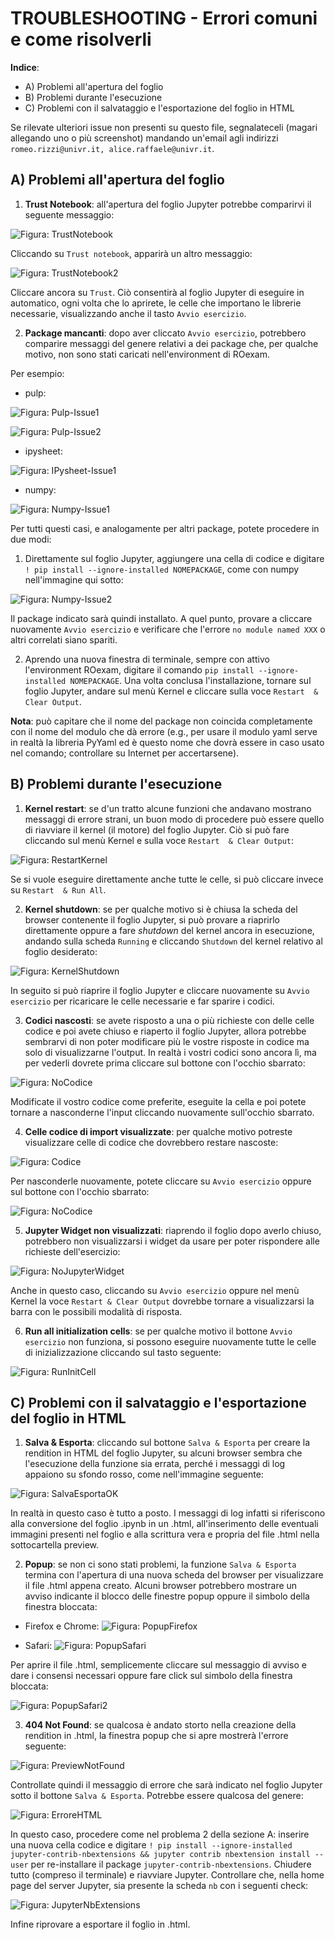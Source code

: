 # TROUBLESHOOTING - Errori comuni e come risolverli

__Indice__:
- A) Problemi all'apertura del foglio
- B) Problemi durante l'esecuzione
- C) Problemi con il salvataggio e l'esportazione del foglio in HTML

Se rilevate ulteriori issue non presenti su questo file, segnalateceli (magari allegando uno o più screenshot) mandando un'email agli indirizzi `romeo.rizzi@univr.it, alice.raffaele@univr.it`.

## A) Problemi all'apertura del foglio

1. __Trust Notebook__: all'apertura del foglio Jupyter potrebbe comparirvi il seguente messaggio:

![Figura: TrustNotebook](img/TrustNotebook.png)

Cliccando su `Trust notebook`, apparirà un altro messaggio:

![Figura: TrustNotebook2](img/TrustNotebook2.png)

Cliccare ancora su `Trust`. Ciò consentirà al foglio Jupyter di eseguire in automatico, ogni volta che lo aprirete, le celle che importano le librerie necessarie, visualizzando anche il tasto `Avvio esercizio`.

2. __Package mancanti__: dopo aver cliccato `Avvio esercizio`, potrebbero comparire messaggi del genere relativi a dei package che, per qualche motivo, non sono stati caricati nell'environment di ROexam.

Per esempio:
- pulp:

![Figura: Pulp-Issue1](img/Pulp-Issue1.jpg)

![Figura: Pulp-Issue2](img/Pulp-Issue2.png)

- ipysheet:

![Figura: IPysheet-Issue1](img/IPysheet-Issue1.jpg)

- numpy:

![Figura: Numpy-Issue1](img/Numpy-Issue1.png)

Per tutti questi casi, e analogamente per altri package, potete procedere in due modi:
1. Direttamente sul foglio Jupyter, aggiungere una cella di codice e digitare `! pip install --ignore-installed NOMEPACKAGE`, come con numpy nell'immagine qui sotto:

![Figura: Numpy-Issue2](img/Numpy-Issue1-Sol.png)

Il package indicato sarà quindi installato. A quel punto, provare a cliccare nuovamente `Avvio esercizio` e verificare che l'errore `no module named XXX` o altri correlati siano spariti.

2. Aprendo una nuova finestra di terminale, sempre con attivo l'environment ROexam, digitare il comando `pip install --ignore-installed NOMEPACKAGE`. Una volta conclusa l'installazione, tornare sul foglio Jupyter, andare sul menù Kernel e cliccare sulla voce `Restart  & Clear Output`.

__Nota__: può capitare che il nome del package non coincida completamente con il nome del modulo che dà errore (e.g., per usare il modulo yaml serve in realtà la libreria PyYaml ed è questo nome che dovrà essere in caso usato nel comando; controllare su Internet per accertarsene).

## B) Problemi durante l'esecuzione

1. __Kernel restart__: se d'un tratto alcune funzioni che andavano mostrano messaggi di errore strani, un buon modo di procedere può essere quello di riavviare il kernel (il motore) del foglio Jupyter. Ciò si può fare cliccando sul menù Kernel e sulla voce `Restart  & Clear Output`:

![Figura: RestartKernel](img/KernelRestartClearOutput.png)

Se si vuole eseguire direttamente anche tutte le celle, si può cliccare invece su `Restart  & Run All`.

2. __Kernel shutdown__: se per qualche motivo si è chiusa la scheda del browser contenente il foglio Jupyter, si può provare a riaprirlo direttamente oppure a fare _shutdown_ del kernel ancora in esecuzione, andando sulla scheda `Running` e cliccando `Shutdown` del kernel relativo al foglio desiderato:

![Figura: KernelShutdown](img/Shutdown.png)

In seguito si può riaprire il foglio Jupyter e cliccare nuovamente su `Avvio esercizio` per ricaricare le celle necessarie e far sparire i codici.

3. __Codici nascosti__: se avete risposto a una o più richieste con delle celle codice e poi avete chiuso e riaperto il foglio Jupyter, allora potrebbe sembrarvi di non poter modificare più le vostre risposte in codice ma solo di visualizzarne l'output. In realtà i vostri codici sono ancora lì, ma per vederli dovrete prima cliccare sul bottone con l'occhio sbarrato:

![Figura: NoCodice](img/NoCodice.png)

Modificate il vostro codice come preferite, eseguite la cella e poi potete tornare a nasconderne l'input cliccando nuovamente sull'occhio sbarrato.

4. __Celle codice di import visualizzate__: per qualche motivo potreste visualizzare celle di codice che dovrebbero restare nascoste:

![Figura: Codice](img/Codice.jpg)

Per nasconderle nuovamente, potete cliccare su `Avvio esercizio` oppure sul bottone con l'occhio sbarrato:

![Figura: NoCodice](img/NoCodice.png)

5. __Jupyter Widget non visualizzati__: riaprendo il foglio dopo averlo chiuso, potrebbero non visualizzarsi i widget da usare per poter rispondere alle richieste dell'esercizio:

![Figura: NoJupyterWidget](img/JupyterWidget2.jpg)

Anche in questo caso, cliccando su `Avvio esercizio` oppure nel menù Kernel la voce `Restart & Clear Output` dovrebbe tornare a visualizzarsi la barra con le possibili modalità di risposta.

6. __Run all initialization cells__: se per qualche motivo il bottone `Avvio esercizio` non funziona, si possono eseguire nuovamente tutte le celle di inizializzazione cliccando sul tasto seguente:

![Figura: RunInitCell](img/RunInitCell.png)


## C) Problemi con il salvataggio e l'esportazione del foglio in HTML

1. __Salva & Esporta__: cliccando sul bottone `Salva & Esporta` per creare la rendition in HTML del foglio Jupyter, su alcuni browser sembra che l'esecuzione della funzione sia errata, perché i messaggi di log appaiono su sfondo rosso, come nell'immagine seguente:

![Figura: SalvaEsportaOK](img/SalvaEsportaOK.jpg)

In realtà in questo caso è tutto a posto. I messaggi di log infatti si riferiscono alla conversione del foglio .ipynb in un .html, all'inserimento delle eventuali immagini presenti nel foglio e alla scrittura vera e propria del file .html nella sottocartella preview.

2. __Popup__: se non ci sono stati problemi, la funzione `Salva & Esporta` termina con l'apertura di una nuova scheda del browser per visualizzare il file .html appena creato. Alcuni browser potrebbero mostrare un avviso indicante il blocco delle finestre popup oppure il simbolo della finestra bloccata:

- Firefox e Chrome:
![Figura: PopupFirefox](img/PopupFirefox.jpg)

- Safari:
![Figura: PopupSafari](img/PopupSafari.png)

Per aprire il file .html, semplicemente cliccare sul messaggio di avviso e dare i consensi necessari oppure fare click sul simbolo della finestra bloccata:

![Figura: PopupSafari2](img/PopupSafari2.png)

3. __404 Not Found__: se qualcosa è andato storto nella creazione della rendition in .html, la finestra popup che si apre mostrerà l'errore seguente:

![Figura: PreviewNotFound](img/PreviewNotFound.jpg)

Controllate quindi il messaggio di errore che sarà indicato nel foglio Jupyter sotto il bottone `Salva & Esporta`. Potrebbe essere qualcosa del genere:

![Figura: ErroreHTML](img/NoJupyterContribExtensions.jpg)

In questo caso, procedere come nel problema 2 della sezione A: inserire una nuova cella codice e digitare `! pip install --ignore-installed jupyter-contrib-nbextensions && jupyter contrib nbextension install --user` per re-installare il package `jupyter-contrib-nbextensions`. Chiudere tutto (compreso il terminale) e riavviare Jupyter. Controllare che, nella home page del server Jupyter, sia presente la scheda `nb` con i seguenti check:

![Figura: JupyterNbExtensions](img/Jupyter-nbextensions.png)

Infine riprovare a esportare il foglio in .html.
